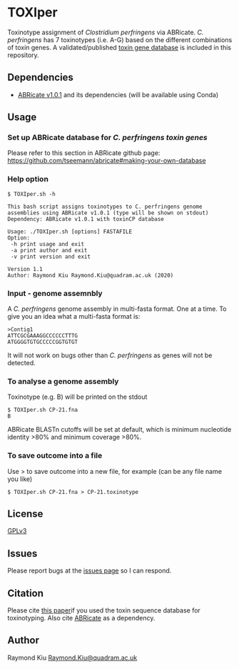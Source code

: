 # TOXIper
Toxinotype assignment of *Clostridium perfringens* via ABRicate. *C. perfringens* has 7 toxinotypes (i.e. A-G) based on the different combinations of toxin genes. A validated/published [toxin gene database](https://github.com/raymondkiu/TOXIper/blob/master/sequences) is included in this repository.

## Dependencies
* [ABRicate v1.0.1](https://github.com/tseemann/abricate/tree/v1.0.1) and its dependencies (will be available using Conda)

## Usage
### Set up ABRicate database for *C. perfringens toxin genes*
Please refer to this section in ABRicate github page: https://github.com/tseemann/abricate#making-your-own-database

### Help option
```
$ TOXIper.sh -h

This bash script assigns toxinotypes to C. perfringens genome assemblies using ABRicate v1.0.1 (type will be shown on stdout)
Dependency: ABRicate v1.0.1 with toxinCP database

Usage: ./TOXIper.sh [options] FASTAFILE
Option:
 -h print usage and exit
 -a print author and exit
 -v print version and exit

Version 1.1
Author: Raymond Kiu Raymond.Kiu@quadram.ac.uk (2020)
```
### Input - genome assemnbly
A *C. perfringens* genome assembly in multi-fasta format. One at a time. To give you an idea what a multi-fasta format is:
```
>Contig1
ATTCGCGAAAGGCCCCCCTTTG
ATGGGGTGTGCCCCCGGTGTGT
```
It will not work on bugs other than *C. perfringens* as genes will not be detected.

### To analyse a genome assembly
Toxinotype (e.g. B) will be printed on the stdout
```
$ TOXIper.sh CP-21.fna 
B
```
ABRicate BLASTn cutoffs will be set at default, which is minimum nucleotide identity >80% and minimum coverage >80%.

### To save outcome into a file
Use > to save outcome into a new file, for example (can be any file name you like)
```
$ TOXIper.sh CP-21.fna > CP-21.toxinotype
```
## License
[GPLv3](https://github.com/raymondkiu/TOXIper/blob/master/LICENSE)

## Issues
Please report bugs at the [issues page](https://github.com/raymondkiu/TOXIper/issues) so I can respond.

## Citation
Please cite [this paper](https://doi.org/10.3389/fmicb.2017.02485)if you used the toxin sequence database for toxinotyping.
Also cite [ABRicate](https://github.com/tseemann/abricate/tree/v1.0.1) as a dependency.

## Author
Raymond Kiu Raymond.Kiu@quadram.ac.uk
